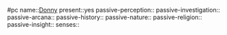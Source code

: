 #pc
name::[Donny](0%20ttrpg/_Settings/Leverhulm/pc-donny.md)
present::yes
passive-perception::
passive-investigation::
passive-arcana::
passive-history::
passive-nature::
passive-religion::
passive-insight::
senses::